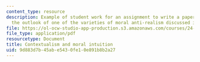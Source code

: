 ```yaml
---
content_type: resource
description: Example of student work for an assignment to write a paper assessing
  the outlook of one of the varieties of moral anti-realism discussed in class.
file: https://ol-ocw-studio-app-production.s3.amazonaws.com/courses/24-230-meta-ethics-fall-2015/9d883d7b45abe5430fe10e891b8b2a27_MIT24_230F15_FinalPaper.pdf
file_type: application/pdf
resourcetype: Document
title: Contextualism and moral intuition
uid: 9d883d7b-45ab-e543-0fe1-0e891b8b2a27
---
```

